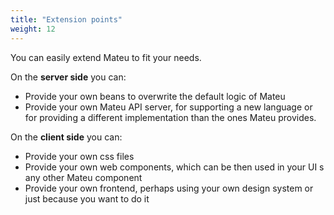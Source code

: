 ```yaml
---
title: "Extension points"
weight: 12
---
```


You can easily extend Mateu to fit your needs.

On the **server side** you can:

- Provide your own beans to overwrite the default logic of Mateu
- Provide your own Mateu API server, for supporting a new language or for providing a different implementation than the ones Mateu provides.

On the **client side** you can:

- Provide your own css files
- Provide your own web components, which can be then used in your UI s any other Mateu component
- Provide your own frontend, perhaps using your own design system or just because you want to do it
